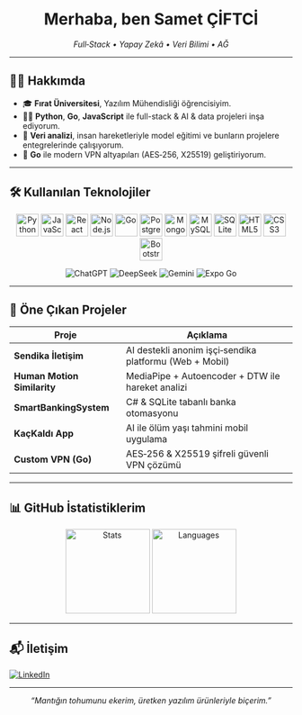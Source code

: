 <h1 align="center">Merhaba, ben Samet ÇİFTCİ</h1>
<p align="center"><em>Full‑Stack • Yapay Zekâ • Veri Bilimi • AĞ </em></p>

---

## 🧑‍💻 Hakkımda

- 🎓 **Fırat Üniversitesi**, Yazılım Mühendisliği öğrencisiyim.  
- 👨‍💻 **Python**, **Go**, **JavaScript** ile full-stack & AI & data projeleri inşa ediyorum.  
- 🤖 **Veri analizi**, insan hareketleriyle model eğitimi  ve bunların projelere entegrelerinde çalışıyorum.
- 🔐 **Go** ile modern VPN altyapıları (AES‑256, X25519) geliştiriyorum.  

---

## 🛠 Kullanılan Teknolojiler

<p align="center">
  <img src="https://cdn.jsdelivr.net/gh/devicons/devicon/icons/python/python-original.svg" height="40" alt="Python" />
  <img src="https://cdn.jsdelivr.net/gh/devicons/devicon/icons/javascript/javascript-original.svg" height="40" alt="JavaScript" />
  <img src="https://cdn.jsdelivr.net/gh/devicons/devicon/icons/react/react-original.svg" height="40" alt="React" />
  <img src="https://cdn.jsdelivr.net/gh/devicons/devicon/icons/nodejs/nodejs-original.svg" height="40" alt="Node.js" />
  <img src="https://cdn.jsdelivr.net/gh/devicons/devicon/icons/go/go-original.svg" height="40" alt="Go" />
  <img src="https://cdn.jsdelivr.net/gh/devicons/devicon/icons/postgresql/postgresql-original.svg" height="40" alt="PostgreSQL" />
  <img src="https://cdn.jsdelivr.net/gh/devicons/devicon/icons/mongodb/mongodb-original.svg" height="40" alt="MongoDB" />
  <img src="https://cdn.jsdelivr.net/gh/devicons/devicon/icons/mysql/mysql-original.svg" height="40" alt="MySQL" />
  <img src="https://cdn.jsdelivr.net/gh/devicons/devicon/icons/sqlite/sqlite-original.svg" height="40" alt="SQLite" />
  <img src="https://cdn.jsdelivr.net/gh/devicons/devicon/icons/html5/html5-original.svg" height="40" alt="HTML5" />
  <img src="https://cdn.jsdelivr.net/gh/devicons/devicon/icons/css3/css3-original.svg" height="40" alt="CSS3" />
  <img src="https://cdn.jsdelivr.net/gh/devicons/devicon/icons/bootstrap/bootstrap-original.svg" height="40" alt="Bootstrap" />
</p>

<p align="center">
  <img src="https://img.shields.io/badge/ChatGPT-00A67E?style=for-the-badge&logo=openai&logoColor=white" alt="ChatGPT" />
  <img src="https://img.shields.io/badge/DeepSeek‑AI-6A0DAD?style=for-the-badge" alt="DeepSeek" />
  <img src="https://img.shields.io/badge/Gemini‑AI-4285F4?style=for-the-badge&logo=google&logoColor=white" alt="Gemini" />
  <img src="https://img.shields.io/badge/Expo_Go-000020?style=for-the-badge&logo=expo&logoColor=white" alt="Expo Go" />
</p>

---

## 🚀 Öne Çıkan Projeler

| Proje | Açıklama |
|-------|----------|
| **Sendika İletişim** | AI destekli anonim işçi‑sendika platformu (Web + Mobil) |
| **Human Motion Similarity** | MediaPipe + Autoencoder + DTW ile hareket analizi |
| **SmartBankingSystem** | C# & SQLite tabanlı banka otomasyonu |
| **KaçKaldı App** | AI ile ölüm yaşı tahmini mobil uygulama |
| **Custom VPN (Go)** | AES‑256 & X25519 şifreli güvenli VPN çözümü |

---

## 📊 GitHub İstatistiklerim

<div align="center">
  <img height="150" src="https://github-readme-stats.vercel.app/api?username=SAME1T&show_icons=true&theme=dark&count_private=true&include_all_commits=true" alt="Stats" />
  <img height="150" src="https://github-readme-stats.vercel.app/api/top-langs/?username=SAME1T&layout=compact&theme=dark" alt="Languages" />
</div>

---

## 📬 İletişim

[![LinkedIn](https://img.shields.io/badge/-LinkedIn-0A66C2?style=for-the-badge&logo=linkedin&logoColor=white)](https://www.linkedin.com/in/samet-%C3%A7iftci-664787252/)

---

<p align="center"><em>“Mantığın tohumunu ekerim, üretken yazılım ürünleriyle biçerim.”</em></p>

